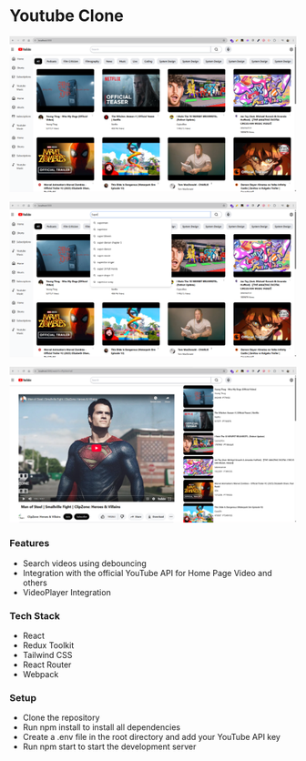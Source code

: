 # Youtube Clone
![alt text](image.png)



![alt text](image-1.png)



![alt text](image-2.png)


### Features
- Search videos using debouncing
- Integration with the official YouTube API for Home Page Video and others
- VideoPlayer Integration

### Tech Stack
- React
- Redux Toolkit
- Tailwind CSS
- React Router
- Webpack

### Setup 
- Clone the repository
- Run npm install to install all dependencies
- Create a .env file in the root directory and add your YouTube API key
- Run npm start to start the development server


